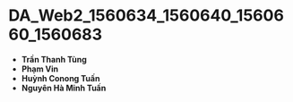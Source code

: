 # DA_Web2_1560634_1560640_1560660_1560683

- **Trần Thanh Tùng**
- **Phạm Vin**
- **Huỳnh Conong Tuấn**
- **Nguyên Hà Minh Tuấn**